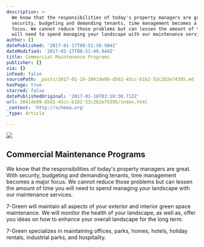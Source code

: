 ```yaml
---
description: >-
  We know that the responsibilities of today's property managers are great. With
  security, budgeting and demanding tenants, time management becomes a major
  focus. We cannot reduce those problems but can lessen the amount of time you
  will need to spend managing your landscape with our maintenance services.
author: []
datePublished: '2017-01-17T08:51:50.984Z'
dateModified: '2017-01-17T08:51:49.944Z'
title: Commercial Maintenance Programs
publisher: {}
via: {}
inFeed: false
sourcePath: _posts/2017-01-16-2041de09-d5d2-45cc-b1b2-52c2b2e74395.md
hasPage: true
starred: false
datePublishedOriginal: '2017-01-16T03:10:38.712Z'
url: 2041de09-d5d2-45cc-b1b2-52c2b2e74395/index.html
_context: 'http://schema.org'
_type: Article

---
```

![](https://the-grid-user-content.s3-us-west-2.amazonaws.com/3f757a22-6061-4af5-80bd-f26e05eeb9ae.jpg)

## **Commercial Maintenance Programs**

We know that the responsibilities of today's property managers are great. With security, budgeting and demanding tenants, time management becomes a major focus. We cannot reduce those problems but can lessen the amount of time you will need to spend managing your landscape with our maintenance services.

7-Green will maintain all aspects of your exterior and interior green space maintenance. We will monitor the health of your landscape, as well as, offer you ideas on how to enhance your overall landscape for the long term.

7-Green specializes in maintaining offices, parks, homes, hotels, holiday rentals, industrial parks, and hospitality.
